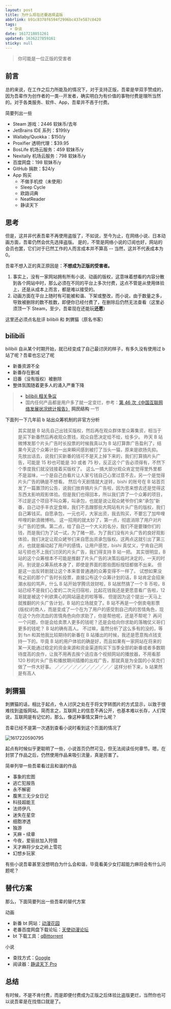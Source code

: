 ```yaml
---
layout: post
title: 为什么现在还要选择盗版
abbrlink: b91c8378f6594f2996bc437e587c0420
tags:
  - 杂谈
date: 1617218851261
updated: 1636227859161
sticky: null
---
```


> 你可能是一位正版的受害者

## 前言

总的来说，在工作之后力所能及的情况下，对于支持正版，吾辈是举双手赞成的，因为吾辈作为创作者的一类--开发者，确实明白为有价值的事物付费是理所当然的。对于各类服务、软件、App，吾辈并不吝于付费。

简要列出一些

- Steam 游戏：2446 软妹币/去年
- JetBrains IDE 系列：$199/y
- Wallaby/Quokka：$150/y
- Proxifier 透明代理：$39.95
- BosLife 机场云服务：459 软妹币/y
- Nexitally 机场云服务：798 软妹币/y
- 百度网盘：198 软妹币/y
- GitHub 捐款：$24/y
- App 购买
  - 不做手机控（未使用）
  - Sleep Cycle
  - 欧路词典
  - NeatReader
  - 静读天下

## 思考

但是，这并非代表吾辈不再使用盗版了，不如说，至今为止，在网络小说、日本动画方面，吾辈仍然会优先选择盗版。
是的，不管是网络小说的订阅也好，网站的会员也罢，它们对于已然工作的人而言成本并不算高 -- 当然，这并不代表成本为 0。

吾辈不想入正的真正原因是：**不想成为正版的受害者。**

1. 事实上，没有一家网站拥有所有小说、动画的版权，这意味着想看的内容分散到各个网站中时，那么必须在不同的平台上多次付费，这点不管是从使用体验上，还是从成本上而言，都是难以接受的。
2. 动画方面在平台上随时有可能被和谐、下架或整改，而小说，由于数量之多，导致被删除的数不胜数，即便你已经付费了，在删除后仍然无法查看（这里必须顶一下 Steam，至少，吾辈现在还能玩**还愿**）

这里还必须点名批评 bilibili 和 刺猬猫（原名书客）

## bilibili

bilibili 自从某个时期开始，就已经变成了自己最讨厌的样子，有多久没有使用过 b 站了呢？吾辈也忘记了呢

- 新番资源不全
- 新番存在删减
- 旧番（没有版权）被删除
- 整体氛围随着更多人的涌入严重下降

> - [bilibili 相关争议](https://zh.wikipedia.org/wiki/Bilibili%E7%9B%B8%E5%85%B3%E4%BA%89%E8%AE%AE)
> - 国内任何产品都是用户多了就一定变烂，参考：[第 46 次《中国互联网络发展状况统计报告》](http://www.gov.cn/xinwen/2020-09/29/content_5548176.htm) **网民结构** 一节

下面列一下几年前 b 站出众筹机制的非官方分析

> 其实就是 B 站先自己出钱买版权，然后再在观众群体里众筹集资，相当于是买下新番然后再收观众票钱，观众自愿决定给不给，给多少。
> 昨天 B 站微博发那个片头广告时长投票的时候我真以为 B 站打算靠广告盈利了，结果今天这个众筹计划一出来瞬间感到被打了当头一猫，原来是欲扬先抑。
> 先放出话去，说我们买新番的钱可不是天上掉下来的，我们打算搞片头广告，可能是 15 秒也可能是 30 或者 75 秒，反正这个广告必须得有，不然下个季度我们就没钱接着买版权了。
> 这么一搞大部分观众肯定觉得里外里都不是滋味，一个是自己白看片让人家亏钱自己心里过意不去，另一个是觉得片头广告的确是不想看。
> 然后今天剧情就大逆转，bishi 的账号在 B 站首页发了一篇置顶的公告，说我们放弃搞片头广告啦，因为思来想去还是觉得这东西太影响观影体验。但是我们也得回本，所以我们弄了一个众筹的项目，不过是这个项目不叫众筹，叫承包，也就是说让观众姥爷你们来“承包”新番，自己动手丰衣足食嘛，我们不去蹭那些大网站有片头广告的版权，我们自己筹钱买。自愿承包，一元也可，大家出资，我去购买，不要忘了加哔哩哔哩的新浪微博哟。
> 这一招用的就太妙了，第一点，彻底消除了用户对片头广告的恐惧。第二点，给了自己一个大义的名分，我们不是要赚你们的钱，而是我们为了试一试，为了赌一把，为了我们没有片头广告的良好观影体验，我们决定让观众姥爷们来自愿出资承包版权。这两点这就引出了第三点，也就是煽动起了用户的感情，让用户感觉，bishi 真仗义，宁肯自己网站亏损也不上我们讨厌的片头广告，我们得支持 B 站一把。
> 其实很明显，B 站的这个众筹根本不可能是推翻了片头广告的决策后临时决定的，一天的时间，别说是众筹系统本身了，即使是界面的那些图标按钮都做不出来。
> 但是这一出反转剧就让这个本来普普通通的众筹变得不一样了。
> 试想如果没有之前的那个广告时长投票，直接公布这个众筹计划的话，B 站肯定会招来潮水般的骂声，什么 B 站开始学腾讯敛财啦，B 站居然搞了一个 B 币啦，B 站已经不是我们心爱的二次元归宿啦，比起花钱我还是更愿意看广告啦，12 哥就是被这个利欲熏心的网站逼走的啦等等。
> 但是因为这个提出一天马上就推翻的片头广告计划，B 站的立场就变了。B 站不再是一个倒卖电影票(版权)的商人，而是变成了一个在为了用户的感受割自己肉的苦情角色，现在这个为你流血的苦情角色向你求助了，你是帮他呢，还是不帮呢？
> 再问一个问题，你是会给卖票人更多的钱呢？还是会给向你求助的落魄仗义哥们更多的钱呢？
> B 站的确有高人。
> 不过嘛，虽然分析了这么多有的没的，等到 fsn 和其他我比较期待的新番在 B 站播出的时候，我还是愿意掏点钱支持一下的。毕竟 B 站的用户体验的确是好，而且如果有一家网站在将来的某一天能通过稳定的资金来源和资金渠道购买下当季全部的新番或者多数期待度高的良作，让我不用再去挨个适应各个视频网站的播放器，不用看那 120 秒的片头广告和播放期间插播的出戏广告，那就真是为全国的小吴克们做了一件大好事。
> ／／／／／／／／／／／／／
> 这样分析下来，b 站果然是有高人

## 刺猬猫

刺猬猫的话，相比于起点，令人讨厌之处在于将文字转图片的方式显示，以致于很难找到盗版网站。简而言之，互联网上的信息不再公开，也基本难以长存，人们常说，互联网是有记忆的，那么，像这种事情又算什么呢？

吾辈已经不是第一次遇到查看小说时看到这个页面的情况了

![1617220590795](/resource/3b4cc0d9ba694947bed9aa224cfc5c04.png)

起点有时候似乎更聪明了一些，小说首页仍然可见，但无法阅读任何章节。嗯，在封禁了作品之后，仍然使用作品来吸引流量，真是厉害了。

简单列举一些吾辈看过且和谐的作品

- 事象的宏图
- 逃亡犯报告
- 永不解密
- 腹黑三无少女日记
- 科技超能王
- 法师伊凡
- 迷失在星空
- 细胞渗透
- 独游
- 天麻・续章
- 今夜，爱丽丝加入狩猎
- 天才麻将少女之岭上雪花
- 幻想乡玩家

有些小说吾辈甚至没想明白为什么会和谐，毕竟看美少女打超能力麻将会有什么问题呢？

## 替代方案

那么，下面简要列出一些吾辈的替代方案

动画

- 新番 bt 网站：[动漫花园](https://dmhy.org/)
- 老番百度网盘下载论坛：[天使动漫论坛](https://www.tsdm39.net/)
- bt 下载工具：[qBittorrent](https://www.qbittorrent.org/)

小说

- 查找方式：[Google](http://google.com/)
- 阅读器：[静读天下 Pro](https://play.google.com/store/apps/details?id=com.flyersoft.moonreaderp&hl=zh&gl=US)

## 总结

有时候，不是不肯付费，而是即便付费成为正版之后体验比盗版更烂，当然你也可以说吾辈是在找借口就是了。

